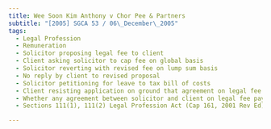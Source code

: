```yaml
---
title: Wee Soon Kim Anthony v Chor Pee & Partners 
subtitle: "[2005] SGCA 53 / 06\_December\_2005"
tags:
  - Legal Profession
  - Remuneration
  - Solicitor proposing legal fee to client
  - Client asking solicitor to cap fee on global basis
  - Solicitor reverting with revised fee on lump sum basis
  - No reply by client to revised proposal
  - Solicitor petitioning for leave to tax bill of costs
  - Client resisting application on ground that agreement on legal fee existing
  - Whether any agreement between solicitor and client on legal fee payable
  - Sections 111(1), 111(2) Legal Profession Act (Cap 161, 2001 Rev Ed)

---
```


